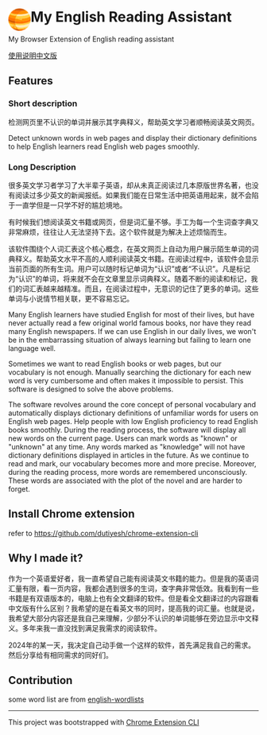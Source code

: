 # <img src="public/icons/icon_48.png" width="45" align="left"> My English Reading Assistant

My Browser Extension of English reading assistant


[使用说明中文版](src/guide.md)




## Features

### Short description

检测网页里不认识的单词并展示其字典释义，帮助英文学习者顺畅阅读英文网页。

Detect unknown words in web pages and display their dictionary definitions to help English learners read English web pages smoothly.

### Long Description

很多英文学习者学习了大半辈子英语，却从未真正阅读过几本原版世界名著，也没有阅读过多少英文的新闻报纸。如果我们能在日常生活中把英语用起来，就不会陷于一直学但是一只学不好的尴尬境地。

有时候我们想阅读英文书籍或网页，但是词汇量不够。手工为每一个生词查字典又非常麻烦，往往让人无法坚持下去。这个软件就是为解决上述烦恼而生。

该软件围绕个人词汇表这个核心概念，在英文网页上自动为用户展示陌生单词的词典释义。帮助英文水平不高的人顺利阅读英文书籍。在阅读过程中，该软件会显示当前页面的所有生词。用户可以随时标记单词为“认识”或者“不认识”。凡是标记为“认识”的单词，将来就不会在文章里显示词典释义。随着不断的阅读和标记，我们的词汇表越来越精准。而且，在阅读过程中，无意识的记住了更多的单词。这些单词与小说情节相关联，更不容易忘记。


Many English learners have studied English for most of their lives, but have never actually read a few original world famous books, nor have they read many English newspapers. If we can use English in our daily lives, we won't be in the embarrassing situation of always learning but failing to learn one language well.

Sometimes we want to read English books or web pages, but our vocabulary is not enough. Manually searching the dictionary for each new word is very cumbersome and often makes it impossible to persist. This software is designed to solve the above problems.

The software revolves around the core concept of personal vocabulary and automatically displays dictionary definitions of unfamiliar words for users on English web pages. Help people with low English proficiency to read English books smoothly. During the reading process, the software will display all new words on the current page. Users can mark words as "known" or "unknown" at any time. Any words marked as "knowledge" will not have dictionary definitions displayed in articles in the future. As we continue to read and mark, our vocabulary becomes more and more precise. Moreover, during the reading process, more words are remembered unconsciously. These words are associated with the plot of the novel and are harder to forget.


## Install Chrome extension

refer to https://github.com/dutiyesh/chrome-extension-cli

## Why I made it?
作为一个英语爱好者，我一直希望自己能有阅读英文书籍的能力。但是我的英语词汇量有限，看一页内容，我都会遇到很多的生词，查字典非常低效。我看到有一些书籍是有双语版本的，电脑上也有全文翻译的软件。但是看全文翻译过的内容跟看中文版有什么区别？我希望的是在看英文书的同时，提高我的词汇量。也就是说，我希望大部分内容还是我自己来理解，少部分不认识的单词能够在旁边显示中文释义。多年来我一直没找到满足我需求的阅读软件。

2024年的某一天，我决定自己动手做一个这样的软件，首先满足我自己的需求。然后分享给有相同需求的同好们。



## Contribution


some word list are from [english-wordlists](https://github.com/mahavivo/english-wordlists)

---

This project was bootstrapped with [Chrome Extension CLI](https://github.com/dutiyesh/chrome-extension-cli)


